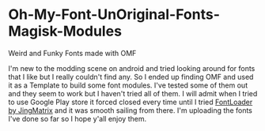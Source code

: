 # Oh-My-Font-UnOriginal-Fonts-Magisk-Modules
Weird and Funky Fonts made with OMF

I'm new to the modding scene on android and tried looking around for fonts that I like but I really couldn't find any. So I ended up finding OMF and used it as a Template to build some font modules. I've tested some of them out and they seem to work but I haven't tried all of them. I will admit when I tried to use Google Play store it forced closed every time until I tried [ FontLoader by JingMatrix](https://github.com/JingMatrix/FontLoader) and it was smooth sailing from there. I'm uploading the fonts I've done so far so I hope y'all enjoy them.
